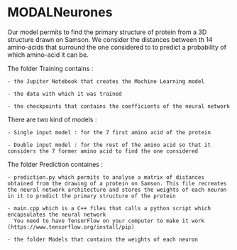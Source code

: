 # MODALNeurones

Our model permits to find the primary structure of protein from a 3D structure drawn on Samson.
We consider the distances between th 14 amino-acids that surround the one considered to to predict a probability of which amino-acid it can be.

The folder Training contains :

    - the Jupiter Notebook that creates the Machine Learning model
    
    - the data with which it was trained
    
    - the checkpoints that contains the coefficients of the neural network
    
    
There are two kind of models : 

    - Single input model : for the 7 first amino acid of the protein
    
    - Double input model : for the rest of the amino acid so that it considers the 7 former amino acid to find the one considered
    

The folder Prediction containes : 

    - prediction.py which permits to analyse a matrix of distances obtained from the drawing of a protein on Samson. This file recreates the neural network architecture and stores the weights of each neuron in it to predict the primary structure of the protein
    
    - main.cpp which is a C++ files that calls a python script which encapsulates the neural network
      You need to have TensorFlow on your computer to make it work (https://www.tensorflow.org/install/pip)
      
    - the folder Models that contains the weights of each neuron
    
